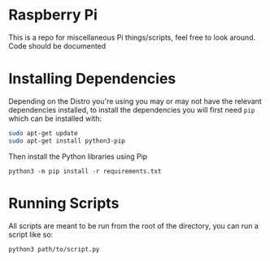 # Raspberry Pi

This is a repo for miscellaneous Pi things/scripts, feel free to look around. Code should be documented

# Installing Dependencies

Depending on the Distro you're using you may or may not have the relevant dependencies installed, to install the dependencies you will first need `pip` which can be installed with:

```sh
sudo apt-get update
sudo apt-get install python3-pip
```

Then install the Python libraries using Pip

```
python3 -m pip install -r requirements.txt
```

# Running Scripts

All scripts are meant to be run from the root of the directory, you can run a script like so:

```sh
python3 path/to/script.py
```